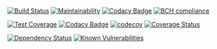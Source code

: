 [![Build Status](https://travis-ci.org/el7cosmos/elabee.svg?branch=master)](https://travis-ci.org/el7cosmos/elabee)
[![Maintainability](https://api.codeclimate.com/v1/badges/705de4034ccdd28dcd39/maintainability)](https://codeclimate.com/github/el7cosmos/elabee/maintainability)
[![Codacy Badge](https://api.codacy.com/project/badge/Grade/380b3854c90049abafd5f72338fdefc2)](https://www.codacy.com/app/el7cosmos/elabee?utm_source=github.com&amp;utm_medium=referral&amp;utm_content=el7cosmos/elabee&amp;utm_campaign=Badge_Grade)
[![BCH compliance](https://bettercodehub.com/edge/badge/el7cosmos/elabee?branch=master)](https://bettercodehub.com/)

[![Test Coverage](https://api.codeclimate.com/v1/badges/705de4034ccdd28dcd39/test_coverage)](https://codeclimate.com/github/el7cosmos/elabee/test_coverage)
[![Codacy Badge](https://api.codacy.com/project/badge/Coverage/380b3854c90049abafd5f72338fdefc2)](https://www.codacy.com/app/el7cosmos/elabee?utm_source=github.com&amp;utm_medium=referral&amp;utm_content=el7cosmos/elabee&amp;utm_campaign=Badge_Coverage)
[![codecov](https://codecov.io/gh/el7cosmos/elabee/branch/master/graph/badge.svg)](https://codecov.io/gh/el7cosmos/elabee)
[![Coverage Status](https://coveralls.io/repos/github/el7cosmos/elabee/badge.svg?branch=master)](https://coveralls.io/github/el7cosmos/elabee?branch=master)

[![Dependency Status](https://gemnasium.com/badges/github.com/el7cosmos/elabee.svg)](https://gemnasium.com/github.com/el7cosmos/elabee)
[![Known Vulnerabilities](https://snyk.io/test/github/el7cosmos/elabee/badge.svg)](https://snyk.io/test/github/el7cosmos/elabee)
